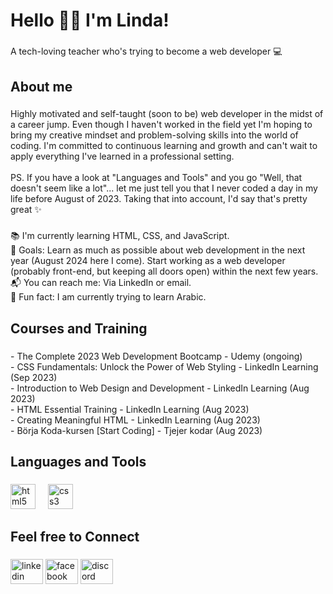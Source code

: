 <h1 align="left">Hello 👋🏼 I'm Linda!</h1>

###

<p align="left">A tech-loving teacher who's trying to  become a web developer 💻 </p>

###

<h2 align="left">About me</h2>

###

<p align="left">Highly motivated and self-taught (soon to be) web developer in the midst of a career jump. Even though I haven't worked in the field yet I'm hoping to bring my creative mindset and problem-solving skills into the world of coding. I'm committed to continuous learning and growth and can't wait to apply everything I've learned in a professional setting.<br><br>PS. If you have a look at "Languages and Tools" and you go "Well, that doesn't seem like a lot"... let me just tell you that I never coded a day in my life before August of 2023. Taking that into account, I'd say that's pretty great ✨</p>

###

<p align="left">📚 I'm currently learning HTML, CSS, and JavaScript.<br>🎯 Goals: Learn as much as possible about web development in the next year (August 2024 here I come). Start working as a web developer (probably front-end, but keeping all doors open) within the next few years.<br>📬 You can reach me: Via LinkedIn or email.<br>🎈 Fun fact: I am currently trying to learn Arabic.</p>

###

<h2 align="left">Courses and Training</h2>

###

<p align="left">- The Complete 2023 Web Development Bootcamp - Udemy  (ongoing)
  <br>- CSS Fundamentals: Unlock the Power of Web Styling - LinkedIn Learning (Sep 2023)
  <br>- Introduction to Web Design and Development - LinkedIn Learning (Aug 2023)
  <br>- HTML Essential Training - LinkedIn Learning (Aug 2023)
  <br>- Creating Meaningful HTML - LinkedIn Learning (Aug 2023)
  <br>- Börja Koda-kursen [Start Coding] - Tjejer kodar (Aug 2023)</p>

###

<h2 align="left">Languages and Tools</h2>

###

<div align="left">
  <img src="https://cdn.jsdelivr.net/gh/devicons/devicon/icons/html5/html5-original.svg" height="40" alt="html5 logo"  />
  <img width="12" />
  <img src="https://cdn.jsdelivr.net/gh/devicons/devicon/icons/css3/css3-original.svg" height="40" alt="css3 logo"  />
</div>

###

<h2 align="left">Feel free to Connect</h2>

###

<div align="left">
  <img src="https://raw.githubusercontent.com/maurodesouza/profile-readme-generator/master/src/assets/icons/social/linkedin/default.svg" width="52" height="40" alt="linkedin logo"  />
  <img src="https://raw.githubusercontent.com/maurodesouza/profile-readme-generator/master/src/assets/icons/social/facebook/default.svg" width="52" height="40" alt="facebook logo"  />
  <img src="https://raw.githubusercontent.com/maurodesouza/profile-readme-generator/master/src/assets/icons/social/discord/default.svg" width="52" height="40" alt="discord logo"  />
</div>

###
